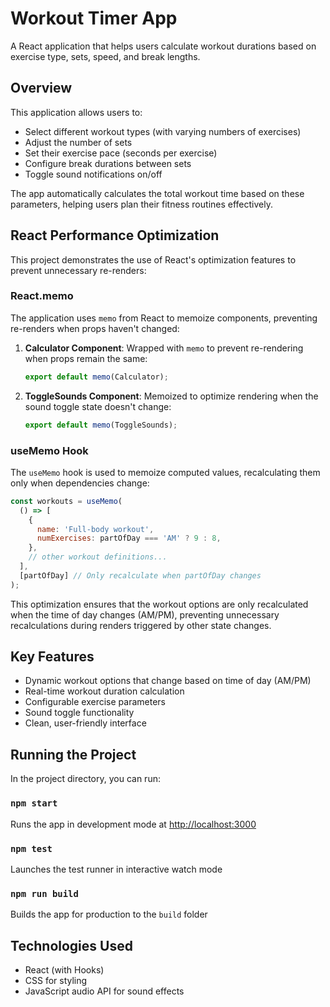 # Workout Timer App

A React application that helps users calculate workout durations based on exercise type, sets, speed, and break lengths.

## Overview

This application allows users to:

- Select different workout types (with varying numbers of exercises)
- Adjust the number of sets
- Set their exercise pace (seconds per exercise)
- Configure break durations between sets
- Toggle sound notifications on/off

The app automatically calculates the total workout time based on these parameters, helping users plan their fitness routines effectively.

## React Performance Optimization

This project demonstrates the use of React's optimization features to prevent unnecessary re-renders:

### React.memo

The application uses `memo` from React to memoize components, preventing re-renders when props haven't changed:

1. **Calculator Component**: Wrapped with `memo` to prevent re-rendering when props remain the same:

   ```jsx
   export default memo(Calculator);
   ```

2. **ToggleSounds Component**: Memoized to optimize rendering when the sound toggle state doesn't change:
   ```jsx
   export default memo(ToggleSounds);
   ```

### useMemo Hook

The `useMemo` hook is used to memoize computed values, recalculating them only when dependencies change:

```jsx
const workouts = useMemo(
  () => [
    {
      name: 'Full-body workout',
      numExercises: partOfDay === 'AM' ? 9 : 8,
    },
    // other workout definitions...
  ],
  [partOfDay] // Only recalculate when partOfDay changes
);
```

This optimization ensures that the workout options are only recalculated when the time of day changes (AM/PM), preventing unnecessary recalculations during renders triggered by other state changes.

## Key Features

- Dynamic workout options that change based on time of day (AM/PM)
- Real-time workout duration calculation
- Configurable exercise parameters
- Sound toggle functionality
- Clean, user-friendly interface

## Running the Project

In the project directory, you can run:

### `npm start`

Runs the app in development mode at [http://localhost:3000](http://localhost:3000)

### `npm test`

Launches the test runner in interactive watch mode

### `npm run build`

Builds the app for production to the `build` folder

## Technologies Used

- React (with Hooks)
- CSS for styling
- JavaScript audio API for sound effects
